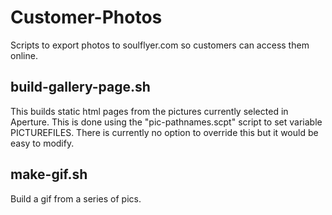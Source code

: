 # Customer-Photos

Scripts to export photos to soulflyer.com so customers can access them online. 

## build-gallery-page.sh

This  builds static html pages from the pictures currently selected in Aperture. This is done using the "pic-pathnames.scpt" script to set variable PICTUREFILES. There is currently no option to override this but it would be easy to modify. 

## make-gif.sh

Build a gif from a series of pics.
